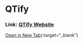 # QTify
### Link: [QTify Website](https://qtify-eta.vercel.app/)

[Open in New Tab](https://qtify-eta.vercel.app/){:target="_blank"}
